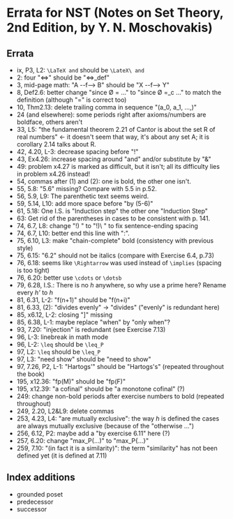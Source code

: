 # Errata for NST (Notes on Set Theory, 2nd Edition, by Y. N. Moschovakis)

## Errata

* ix, P3, L2: `\LaTeX and` should be `\LateX\ and`
* 2: four "<=>" should be "<=>_def"
* 3, mid-page math: "A --f--> B" should be "X --f--> Y"
* 8, Def2.6: better change "since Ø = ..." to "since Ø =_c ..."
  to match the definition (although "=" is correct too)
* 10, Thm2.13: delete trailing comma in sequence "(a_0, a_1, ...,)"
* 24 (and elsewhere): some periods right after axioms/numbers are boldface,
  others aren't
* 33, L5: "the fundamental theorem 2.21 of Cantor is about the set R of real
  numbers" <- it doesn't seem that way, it's about any set A;
  it is corollary 2.14 talks about R.
* 42, 4.20, L-3: decrease spacing before "!"
* 43, Ex4.26: increase spacing around "and" and/or substitute by "&"
* 49: problem x4.27 is marked as difficult, but it isn't; all its difficulty
  lies in problem x4.26 instead!
* 54, commas after (1) and (2): one is bold, the other one isn't.
* 55, 5.8: "5.6" missing?  Compare with 5.5 in p.52.
* 56, 5.9, L9: The parenthetic text seems weird.
* 59, 5.14, L10: add more space before "by (5-6)"
* 61, 5.18: One I.S. is "Induction step" the other one "Induction Step"
* 63: Get rid of the parentheses in cases to be consistent with p. 141.
* 74, 6.7, L8: change "!) " to "!)\ " to fix sentence-ending spacing
* 74, 6.7, L10: better end this line with ":".
* 75, 6.10, L3: make "chain-complete" bold (consistency with previous style)
* 75, 6.15: "6.2" should not be italics (compare with Exercise 6.4, p.73)
* 76, 6.18: seems like `\Rightarrow` was used instead of `\implies` (spacing is too tight)
* 76, 6.20: better use `\cdots` or `\dotsb`
* 79, 6.28, I.S.: There is no _h_ anywhere, so why use a prime here?  Rename every _h'_ to _h_
* 81, 6.31, L-2: "f(n+1)" should be "f(n+i)"
* 81, 6.33, (2): "divides evenly" -> "divides" ("evenly" is redundant here)
* 85, x6.12, L-2: closing "]" missing
* 85, 6.38, L-1: maybe replace "when" by "only when"?
* 93, 7.20: "injection" is redundant (see Exercise 7.13)
* 96, L-3: linebreak in math mode
* 96, L-2: `\leq` should be `\leq_P`
* 97, L2: `\leq` should be `\leq_P`
* 97, L3: "need show" should be "need to show"
* 97, 7.26, P2, L-1: "Hartogs'" should be "Hartogs's" (repeated throughout the book)
* 195, x12.36: "fp(M)" should be "fp(F)"
* 195, x12.39: "a cofinal" should be "a monotone cofinal" (?)
* 249: change non-bold periods after exercise numbers to bold (repeated throughout)
* 249, 2.20, L2&L9: delete commas
* 253, 4.23, L4: "are mutually exclusive": the way _h_ is defined the cases are always mutually exclusive (because of the "otherwise ...")
* 256, 6.12, P2: maybe add a "by exercise 6.11" here (?)
* 257, 6.20: change "max_P(...)" to "max_P{...}"
* 259, 7.10: "(in fact it is a similarity)": the term "similarity" has not been defined yet (it is defined at 7.11)

## Index additions

* grounded poset
* predecessor
* successor
